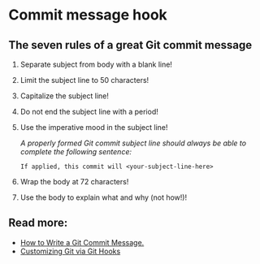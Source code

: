 # Commit message hook

## The seven rules of a great Git commit message

1. Separate subject from body with a blank line!
2. Limit the subject line to 50 characters!
3. Capitalize the subject line!
4. Do not end the subject line with a period!
5. Use the imperative mood in the subject line!

   *A properly formed Git commit subject line should always be able to complete the following sentence:*

   `If applied, this commit will <your-subject-line-here>`

6. Wrap the body at 72 characters!
7. Use the body to explain what and why (not how!)!

## Read more:

* [How to Write a Git Commit Message.](https://chris.beams.io/posts/git-commit/)
* [Customizing Git via Git Hooks](https://git-scm.com/book/en/v2/Customizing-Git-Git-Hooks)